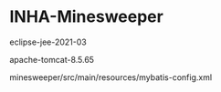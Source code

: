 # INHA-Minesweeper
eclipse-jee-2021-03

apache-tomcat-8.5.65

minesweeper/src/main/resources/mybatis-config.xml
